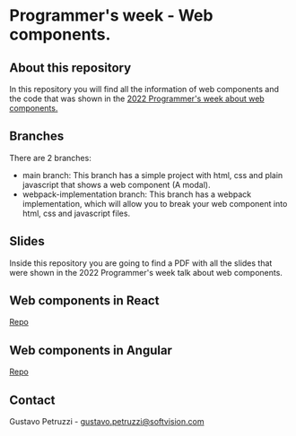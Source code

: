 # Programmer's week - Web components.

## About this repository

In this repository you will find all the information of web components and the code that was shown in the [2022 Programmer's week about web components.](https://cognizantsoftvisionevents.com/programmersweek)

## Branches

There are 2 branches:

* main branch: This branch has a simple project with html, css and plain javascript that shows a web component (A modal).
* webpack-implementation branch: This branch has a webpack implementation, which will allow you to break your web component into html, css and javascript files.

## Slides

Inside this repository you are going to find a PDF with all the slides that were shown in the 2022 Programmer's week talk about web components.

## Web components in React
[Repo](https://github.com/cognizant-softvision/pw2022-web-component-react)


## Web components in Angular
[Repo](https://github.com/cognizant-softvision/pw2022-web-component-angular)


## Contact

Gustavo Petruzzi - gustavo.petruzzi@softvision.com